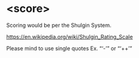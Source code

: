 # \<score>

Scoring would be per the Shulgin System.

https://en.wikipedia.org/wiki/Shulgin_Rating_Scale

Please mind to use single quotes
Ex. “‘-’” or “‘++’”
